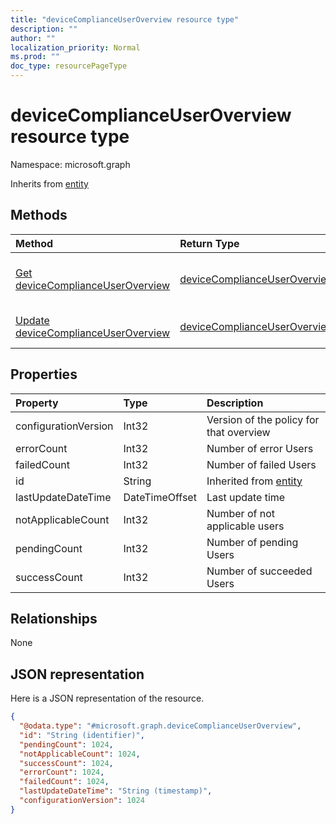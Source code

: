 ```yaml
---
title: "deviceComplianceUserOverview resource type"
description: ""
author: ""
localization_priority: Normal
ms.prod: ""
doc_type: resourcePageType
---
```


# deviceComplianceUserOverview resource type


Namespace: microsoft.graph




Inherits from [entity](../resources/entity.md)

## Methods
|Method|Return Type|Description|
|:---|:---|:---|
|[Get deviceComplianceUserOverview](../api/devicecomplianceuseroverview-get.md)|[deviceComplianceUserOverview](../resources/devicecomplianceuseroverview.md)|Read properties and relationships of the [deviceComplianceUserOverview](../resources/devicecomplianceuseroverview.md) object.|
|[Update deviceComplianceUserOverview](../api/devicecomplianceuseroverview-update.md)|[deviceComplianceUserOverview](../resources/devicecomplianceuseroverview.md)|Update the properties of a [deviceComplianceUserOverview](../resources/devicecomplianceuseroverview.md) object.|

## Properties
|Property|Type|Description|
|:---|:---|:---|
|configurationVersion|Int32|Version of the policy for that overview|
|errorCount|Int32|Number of error Users|
|failedCount|Int32|Number of failed Users|
|id|String| Inherited from [entity](../resources/entity.md)|
|lastUpdateDateTime|DateTimeOffset|Last update time|
|notApplicableCount|Int32|Number of not applicable users|
|pendingCount|Int32|Number of pending Users|
|successCount|Int32|Number of succeeded Users|

## Relationships
None

## JSON representation
Here is a JSON representation of the resource.
<!-- {
  "blockType": "resource",
  "keyProperty": "id",
  "@odata.type": "microsoft.graph.deviceComplianceUserOverview",
  "baseType": "microsoft.graph.entity",
  "openType": false
}
-->
``` json
{
  "@odata.type": "#microsoft.graph.deviceComplianceUserOverview",
  "id": "String (identifier)",
  "pendingCount": 1024,
  "notApplicableCount": 1024,
  "successCount": 1024,
  "errorCount": 1024,
  "failedCount": 1024,
  "lastUpdateDateTime": "String (timestamp)",
  "configurationVersion": 1024
}
```

